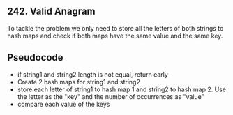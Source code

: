 ## 242. Valid Anagram

To tackle the problem we only need to store all the letters of both strings to hash maps and check if both maps have the same value and the same key.

## Pseudocode
- if string1 and string2 length is not equal, return early
- Create 2 hash maps for string1 and string2
- store each letter of string1 to hash map 1 and string2 to hash map 2. Use the letter as the "key" and the number of occurrences as "value"
- compare each value of the keys
